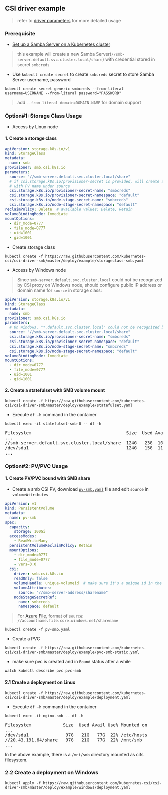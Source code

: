 ## CSI driver example
> refer to [driver parameters](../../docs/driver-parameters.md) for more detailed usage

### Prerequisite
 - [Set up a Samba Server on a Kubernetes cluster](./smb-provisioner/)
 > this example will create a new Samba Server(`//smb-server.default.svc.cluster.local/share`) with credential stored in secret `smbcreds`
 - Use `kubectl create secret` to create `smbcreds` secret to store Samba Server username, password
```console
kubectl create secret generic smbcreds --from-literal username=USERNAME --from-literal password="PASSWORD"
```
> add `--from-literal domain=DOMAIN-NAME` for domain support

### Option#1: Storage Class Usage
 - Access by Linux node
#### 1. Create a storage class
```yaml
apiVersion: storage.k8s.io/v1
kind: StorageClass
metadata:
  name: smb
provisioner: smb.csi.k8s.io
parameters:
  source: "//smb-server.default.svc.cluster.local/share"
  # if csi.storage.k8s.io/provisioner-secret is provided, will create a sub directory
  # with PV name under source
  csi.storage.k8s.io/provisioner-secret-name: "smbcreds"
  csi.storage.k8s.io/provisioner-secret-namespace: "default"
  csi.storage.k8s.io/node-stage-secret-name: "smbcreds"
  csi.storage.k8s.io/node-stage-secret-namespace: "default"
reclaimPolicy: Delete  # available values: Delete, Retain
volumeBindingMode: Immediate
mountOptions:
  - dir_mode=0777
  - file_mode=0777
  - uid=1001
  - gid=1001
```

 - Create storage class
```console
kubectl create -f https://raw.githubusercontent.com/kubernetes-csi/csi-driver-smb/master/deploy/example/storageclass-smb.yaml
```

 - Access by Windows node
> Since `smb-server.default.svc.cluster.local` could not be recognized by CSI proxy on Windows node, should configure public IP address or domain name for `source` in storage class:
```yaml
apiVersion: storage.k8s.io/v1
kind: StorageClass
metadata:
  name: smb
provisioner: smb.csi.k8s.io
parameters:
  # On Windows, "*.default.svc.cluster.local" could not be recognized by csi-proxy
  source: "//smb-server.default.svc.cluster.local/share"
  csi.storage.k8s.io/provisioner-secret-name: "smbcreds"
  csi.storage.k8s.io/provisioner-secret-namespace: "default"
  csi.storage.k8s.io/node-stage-secret-name: "smbcreds"
  csi.storage.k8s.io/node-stage-secret-namespace: "default"
volumeBindingMode: Immediate
mountOptions:
  - dir_mode=0777
  - file_mode=0777
  - uid=1001
  - gid=1001
```

#### 2. Create a statefulset with SMB volume mount
```console
kubectl create -f https://raw.githubusercontent.com/kubernetes-csi/csi-driver-smb/master/deploy/example/statefulset.yaml
```
 - Execute `df -h` command in the container
```console
kubectl exec -it statefulset-smb-0 -- df -h
```
<pre>
Filesystem                                    Size  Used Avail Use% Mounted on
...
//smb-server.default.svc.cluster.local/share  124G   23G  102G  19% /mnt/smb
/dev/sda1                                     124G   15G  110G  12% /etc/hosts
...
</pre>

### Option#2: PV/PVC Usage
#### 1. Create PV/PVC bound with SMB share
 - Create a smb CSI PV, download [`pv-smb.yaml`](https://raw.githubusercontent.com/kubernetes-csi/csi-driver-smb/master/deploy/example/pv-smb.yaml) file and edit `source` in `volumeAttributes`
```yaml
apiVersion: v1
kind: PersistentVolume
metadata:
  name: pv-smb
spec:
  capacity:
    storage: 100Gi
  accessModes:
    - ReadWriteMany
  persistentVolumeReclaimPolicy: Retain
  mountOptions:
    - dir_mode=0777
    - file_mode=0777
    - vers=3.0
  csi:
    driver: smb.csi.k8s.io
    readOnly: false
    volumeHandle: unique-volumeid  # make sure it's a unique id in the cluster
    volumeAttributes:
      source: "//smb-server-address/sharename"
    nodeStageSecretRef:
      name: smbcreds
      namespace: default
```
> For [Azure File](https://docs.microsoft.com/en-us/azure/storage/files/), format of `source`: `//accountname.file.core.windows.net/sharename`

```console
kubectl create -f pv-smb.yaml
```

 - Create a PVC
```console
kubectl create -f https://raw.githubusercontent.com/kubernetes-csi/csi-driver-smb/master/deploy/example/pvc-smb-static.yaml
```

 - make sure pvc is created and in `Bound` status after a while
```console
watch kubectl describe pvc pvc-smb
```

#### 2.1 Create a deployment on Linux
```console
kubectl create -f https://raw.githubusercontent.com/kubernetes-csi/csi-driver-smb/master/deploy/example/deployment.yaml
```

 - Execute `df -h` command in the container
```console
kubectl exec -it nginx-smb -- df -h
```
<pre>
Filesystem            Size  Used Avail Use% Mounted on
...
/dev/sda1              97G   21G   77G  22% /etc/hosts
//20.43.191.64/share   97G   21G   77G  22% /mnt/smb
...
</pre>

In the above example, there is a `/mnt/smb` directory mounted as cifs filesystem.

### 2.2 Create a deployment on Windows
```console
kubectl apply -f https://raw.githubusercontent.com/kubernetes-csi/csi-driver-smb/master/deploy/example/windows/deployment.yaml
```
